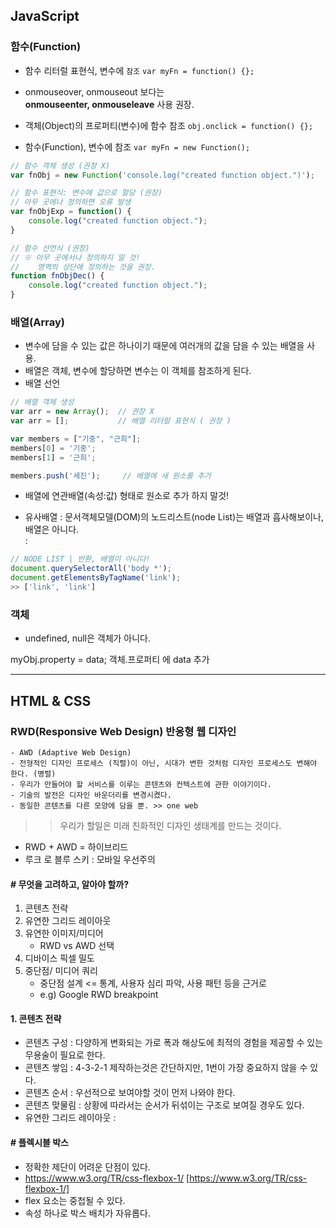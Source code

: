 ## JavaScript

### 함수(Function)
* 함수 리터럴 표현식, 변수에 `참조`
`var myFn = function() {};`

* onmouseover, onmouseout 보다는<br> 
__onmouseenter, onmouseleave__ 사용 권장.

* 객체(Object)의 프로퍼티(변수)에 함수 참조
`obj.onclick = function() {};`

* 함수(Function), 변수에 참조
`var myFn = new Function();`

```js
// 함수 객체 생성 (권장 X)
var fnObj = new Function('console.log("created function object.")');

// 함수 표현식: 변수에 값으로 할당 (권장)
// 아무 곳에나 정의하면 오류 발생
var fnObjExp = function() {
    console.log("created function object.");
}

// 함수 선언식 (권장) 
// ※ 아무 곳에서나 정의하지 말 것! 
//    영역의 상단에 정의하는 것을 권장.
function fnObjDec() {
    console.log("created function object.");
}
```


### 배열(Array)
* 변수에 담을 수 있는 값은 하나이기 때문에 여러개의 값을 담을 수 있는 배열을 사용.
* 배열은 객체, 변수에 할당하면 변수는 이 객체를 참조하게 된다.
* 배열 선언
```js
// 배열 객체 생성
var arr = new Array();  // 권장 X
var arr = [];           // 배열 리터럴 표현식 ( 권장 )

var members = ["기중", "근희"];
members[0] = '기중';
members[1] = '근희';

members.push('세진');     // 배열에 새 원소를 추가
```
* 배열에 연관배열(속성:값) 형태로 원소로 추가 하지 말것!

* 유사배열
: 문서객체모델(DOM)의 노드리스트(node List)는 배열과 흡사해보이나, 배열은 아니다.<br>
: 
```js
// NODE LIST | 반환, 배열이 아니다!
document.querySelectorAll('body *');
document.getElementsByTagName('link');
>> ['link', 'link']
```

### 객체
* undefined, null은 객체가 아니다.

myObj.property = data;
객체.프로퍼티 에 data 추가


---

## HTML & CSS

### RWD(Responsive Web Design) 반응형 웹 디자인
    - AWD (Adaptive Web Design)
    - 전형적인 디자인 프로세스 (직렬)이 아닌, 시대가 변한 것처럼 디자인 프로세스도 변해야 한다. (병렬)
    - 우리가 만들어야 할 서비스를 이루는 콘텐츠와 컨텍스트에 관한 이야기이다.
    - 기술의 발전은 디자인 바운더리를 변경시켰다.
    - 동일한 콘텐츠를 다른 모양에 담을 뿐. >> one web
>>우리가 할일은 미래 친화적인 디자인 생태계를 만드는 것이다.

* RWD + AWD = 하이브리드 
* 루크 로 블루 스키 : 모바일 우선주의

#### # 무엇을 고려하고, 알아야 할까?
1. 콘텐츠 전략
2. 유연한 그리드 레이아웃
3. 유연한 이미지/미디어
    - RWD vs AWD 선택
4. 디바이스 픽셀 밀도
5. 중단점/ 미디어 쿼리
    - 중단점 설계 <= 통계, 사용자 심리 파악, 사용 패턴 등을 근거로
    - e.g) Google RWD breakpoint

#### 1. 콘텐츠 전략
* 콘텐츠 구성 : 다양하게 변화되는 가로 폭과 해상도에 최적의 경험을 제공할 수 있는 무용술이 필요로 한다.
* 콘텐츠 쌓임 : 4-3-2-1 제작하는것은 간단하지만, 1번이 가장 중요하지 않을 수 있다.
* 콘텐츠 순서 : 우선적으로 보여야할 것이 먼저 나와야 한다.
* 콘텐츠 맞물림 : 상황에 따라서는 순서가 뒤섞이는 구조로 보여질 경우도 있다.
* 유연한 그리드 레이아웃 : 

#### # 플렉시블 박스 
* 정확한 제단이 어려운 단점이 있다.
* https://www.w3.org/TR/css-flexbox-1/ [https://www.w3.org/TR/css-flexbox-1/]
* flex 요소는 중첩될 수 있다. 
* 속성 하나로 박스 배치가 자유롭다.


